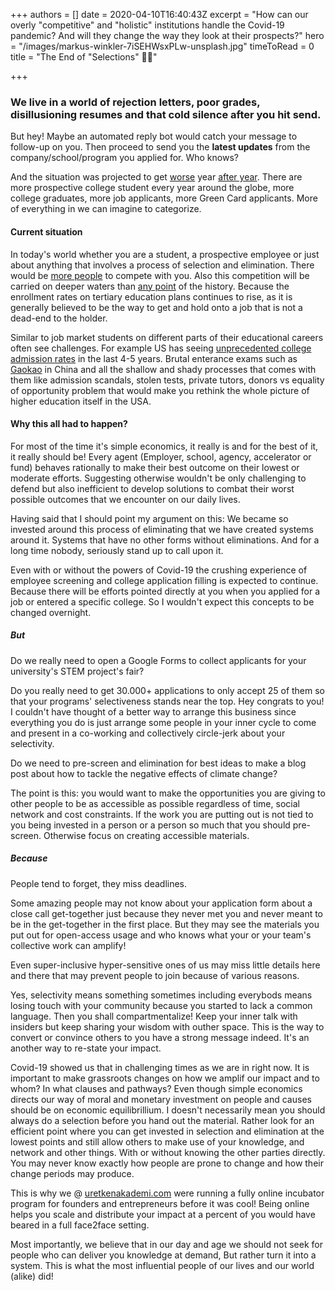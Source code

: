 +++
authors = []
date = 2020-04-10T16:40:43Z
excerpt = "How can our overly \"competitive\" and \"holistic\" institutions handle the Covid-19 pandemic? And will they change the way they look at their prospects?"
hero = "/images/markus-winkler-7iSEHWsxPLw-unsplash.jpg"
timeToRead = 0
title = "The End of \"Selections\" 🤷‍♂️️"

+++
### We live in a world of rejection letters, poor grades, disillusioning resumes and that cold silence after you hit send.

But hey! Maybe an automated reply bot would catch your message to follow-up on you. Then proceed to send you the **latest updates** from the company/school/program you applied for. Who knows?

And the situation was projected to get [worse](https://www.vox.com/recode/2019/12/12/20993665/artificial-intelligence-ai-job-screen) year [after year](https://www.usnews.com/best-colleges/rankings). There are more prospective college student every year around the globe, more college graduates, more job applicants, more Green Card applicants. More of everything in we can imagine to categorize.

#### Current situation

In today's world whether you are a student, a prospective employee or just about anything that involves a process of selection and elimination. There would be [more people](https://www.theguardian.com/education/2020/apr/10/recruitment-is-on-hold-the-students-graduating-into-the-covid-19-recession) to compete with you. Also this competition will be carried on deeper waters than [any point](https://data.worldbank.org/indicator/se.ter.enrr) of the history. Because the enrollment rates on tertiary education plans continues to rise, as it is generally believed to be the way to get and hold onto a job that is not a dead-end to the holder.

Similar to job market students on different parts of their educational careers often see challenges. For example US has seeing [unprecedented college admission rates](https://www.usnews.com/best-colleges/rankings/lowest-acceptance-rate) in the last 4-5 years. Brutal enterance exams such as [Gaokao](https://en.wikipedia.org/wiki/National_College_Entrance_Examination) in China and all the shallow and shady processes that comes with them like admission scandals, stolen tests, private tutors, donors vs equality of opportunity problem that would make you rethink the whole picture of higher education itself in the USA.

#### Why this all had to happen?

For most of the time it's simple economics, it really is and for the best of it, it really should be! Every agent (Employer, school, agency, accelerator or fund) behaves rationally to make their best outcome on their lowest or moderate efforts. Suggesting otherwise wouldn't be only challenging to defend but also inefficient to develop solutions to combat their worst possible outcomes that we encounter on our daily lives.

Having said that I should point my argument on this: We became so invested around this process of eliminating that we have created systems around it. Systems that have no other forms without eliminations. And for a long time nobody, seriously stand up to call upon it.

Even with or without the powers of Covid-19 the crushing experience of employee screening and college application filling is expected to continue. Because there will be efforts pointed directly at you when you applied for a job or entered a specific college. So I wouldn't expect this concepts to be changed overnight.

##### But

Do we really need to open a Google Forms to collect applicants for your university's STEM project's fair?

Do you really need to get 30.000+ applications to only accept 25 of them so that your programs' selectiveness stands near the top. Hey congrats to you! I couldn't have thought of a better way to arrange this business since everything you do is just arrange some people in your inner cycle to come and present in a co-working and collectively circle-jerk about your selectivity.

Do we need to pre-screen and elimination for best ideas to make a blog post about how to tackle the negative effects of climate change?

The point is this: you would want to make the opportunities you are giving to other people to be as accessible as possible regardless of time, social network and cost constraints. If the work you are putting out is not tied to you being invested in a person or a person so much that you should pre-screen. Otherwise focus on creating accessible materials.

##### Because

People tend to forget, they miss deadlines.

Some amazing people may not know about your application form about a close call get-together just because they never met you and never meant to be in the get-together in the first place. But they may see the materials you put out for open-access usage and who knows what your or your team's collective work can amplify!

Even super-inclusive hyper-sensitive ones of us may miss little details here and there that may prevent people to join because of various reasons.

Yes, selectivity means something sometimes including everybods means losing touch with your community because you started to lack a common language. Then you shall compartmentalize! Keep your inner talk with insiders but keep sharing your wisdom with outher space. This is the way to convert or convince others to you have a strong message indeed. It's an another way to re-state your impact.

Covid-19 showed us that in challenging times as we are in right now. It is important to make grassroots changes on how we amplif our impact and to whom? In what clauses and pathways? Even though simple economics directs our way of moral and monetary investment on people and causes should be on economic equilibrillium. I doesn't necessarily mean you should always do a selection before you hand out the material. Rather look for an efficient point where you can get invested in selection and elimination at the lowest points and still allow others to make use of your knowledge, and network and other things. With or without knowing the other parties directly. You may never know exactly how people are prone to change and how their change periods may produce.

This is why we @ [uretkenakademi.com](https://uretkenakademi.com) were running a fully online incubator program for founders and entrepreneurs before it was cool! Being online helps you scale and distribute your impact at a percent of you would have beared in a full face2face setting.

Most importantly, we believe that in our day and age we should not seek for people who can deliver you knowledge at demand, But rather turn it into a system. This is what the most influential people of our lives and our world (alike) did!